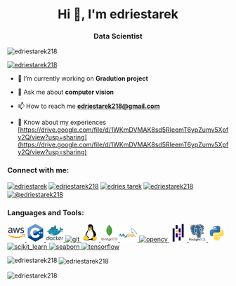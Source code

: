 <h1 align="center">Hi 👋, I'm edriestarek</h1>
<h3 align="center">Data Scientist</h3>

<p align="left"> <img src="https://komarev.com/ghpvc/?username=edriestarek218&label=Profile%20views&color=0e75b6&style=flat" alt="edriestarek218" /> </p>

<p align="left"> <a href="https://twitter.com/edriestarek218" target="blank"><img src="https://img.shields.io/twitter/follow/edriestarek218?logo=twitter&style=for-the-badge" alt="edriestarek218" /></a> </p>

- 🔭 I’m currently working on **Gradution project**

- 💬 Ask me about **computer vision**

- 📫 How to reach me **edriestarek218@gmail.com**

- 📄 Know about my experiences [https://drive.google.com/file/d/1WKmDVMAK8sd5RIeemT6ypZumv5Xpfy2Q/view?usp=sharing](https://drive.google.com/file/d/1WKmDVMAK8sd5RIeemT6ypZumv5Xpfy2Q/view?usp=sharing)

<h3 align="left">Connect with me:</h3>
<p align="left">
<a href="https://dev.to/edriestarek" target="blank"><img align="center" src="https://raw.githubusercontent.com/rahuldkjain/github-profile-readme-generator/master/src/images/icons/Social/devto.svg" alt="edriestarek" height="30" width="40" /></a>
<a href="https://twitter.com/edriestarek218" target="blank"><img align="center" src="https://raw.githubusercontent.com/rahuldkjain/github-profile-readme-generator/master/src/images/icons/Social/twitter.svg" alt="edriestarek218" height="30" width="40" /></a>
<a href="https://linkedin.com/in/edries tarek" target="blank"><img align="center" src="https://raw.githubusercontent.com/rahuldkjain/github-profile-readme-generator/master/src/images/icons/Social/linked-in-alt.svg" alt="edries tarek" height="30" width="40" /></a>
<a href="https://kaggle.com/edriestarek218" target="blank"><img align="center" src="https://raw.githubusercontent.com/rahuldkjain/github-profile-readme-generator/master/src/images/icons/Social/kaggle.svg" alt="edriestarek218" height="30" width="40" /></a>
<a href="https://medium.com/@edriestarek218" target="blank"><img align="center" src="https://raw.githubusercontent.com/rahuldkjain/github-profile-readme-generator/master/src/images/icons/Social/medium.svg" alt="@edriestarek218" height="30" width="40" /></a>
</p>

<h3 align="left">Languages and Tools:</h3>
<p align="left"> <a href="https://aws.amazon.com" target="_blank" rel="noreferrer"> <img src="https://raw.githubusercontent.com/devicons/devicon/master/icons/amazonwebservices/amazonwebservices-original-wordmark.svg" alt="aws" width="40" height="40"/> </a> <a href="https://www.w3schools.com/cpp/" target="_blank" rel="noreferrer"> <img src="https://raw.githubusercontent.com/devicons/devicon/master/icons/cplusplus/cplusplus-original.svg" alt="cplusplus" width="40" height="40"/> </a> <a href="https://www.docker.com/" target="_blank" rel="noreferrer"> <img src="https://raw.githubusercontent.com/devicons/devicon/master/icons/docker/docker-original-wordmark.svg" alt="docker" width="40" height="40"/> </a> <a href="https://git-scm.com/" target="_blank" rel="noreferrer"> <img src="https://www.vectorlogo.zone/logos/git-scm/git-scm-icon.svg" alt="git" width="40" height="40"/> </a> <a href="https://www.linux.org/" target="_blank" rel="noreferrer"> <img src="https://raw.githubusercontent.com/devicons/devicon/master/icons/linux/linux-original.svg" alt="linux" width="40" height="40"/> </a> <a href="https://www.mongodb.com/" target="_blank" rel="noreferrer"> <img src="https://raw.githubusercontent.com/devicons/devicon/master/icons/mongodb/mongodb-original-wordmark.svg" alt="mongodb" width="40" height="40"/> </a> <a href="https://www.mysql.com/" target="_blank" rel="noreferrer"> <img src="https://raw.githubusercontent.com/devicons/devicon/master/icons/mysql/mysql-original-wordmark.svg" alt="mysql" width="40" height="40"/> </a> <a href="https://opencv.org/" target="_blank" rel="noreferrer"> <img src="https://www.vectorlogo.zone/logos/opencv/opencv-icon.svg" alt="opencv" width="40" height="40"/> </a> <a href="https://pandas.pydata.org/" target="_blank" rel="noreferrer"> <img src="https://raw.githubusercontent.com/devicons/devicon/2ae2a900d2f041da66e950e4d48052658d850630/icons/pandas/pandas-original.svg" alt="pandas" width="40" height="40"/> </a> <a href="https://www.postgresql.org" target="_blank" rel="noreferrer"> <img src="https://raw.githubusercontent.com/devicons/devicon/master/icons/postgresql/postgresql-original-wordmark.svg" alt="postgresql" width="40" height="40"/> </a> <a href="https://www.python.org" target="_blank" rel="noreferrer"> <img src="https://raw.githubusercontent.com/devicons/devicon/master/icons/python/python-original.svg" alt="python" width="40" height="40"/> </a> <a href="https://scikit-learn.org/" target="_blank" rel="noreferrer"> <img src="https://upload.wikimedia.org/wikipedia/commons/0/05/Scikit_learn_logo_small.svg" alt="scikit_learn" width="40" height="40"/> </a> <a href="https://seaborn.pydata.org/" target="_blank" rel="noreferrer"> <img src="https://seaborn.pydata.org/_images/logo-mark-lightbg.svg" alt="seaborn" width="40" height="40"/> </a> <a href="https://www.tensorflow.org" target="_blank" rel="noreferrer"> <img src="https://www.vectorlogo.zone/logos/tensorflow/tensorflow-icon.svg" alt="tensorflow" width="40" height="40"/> </a> </p>

<p><img align="left" src="https://github-readme-stats.vercel.app/api/top-langs?username=edriestarek218&show_icons=true&locale=en&layout=compact" alt="edriestarek218" /></p>

<p>&nbsp;<img align="center" src="https://github-readme-stats.vercel.app/api?username=edriestarek218&show_icons=true&title_color=050000&text_color=ffffff&locale=en" alt="edriestarek218" /></p>

<p><img align="center" src="https://github-readme-streak-stats.herokuapp.com/?user=edriestarek218&theme=highcontrast" alt="edriestarek218" /></p>
